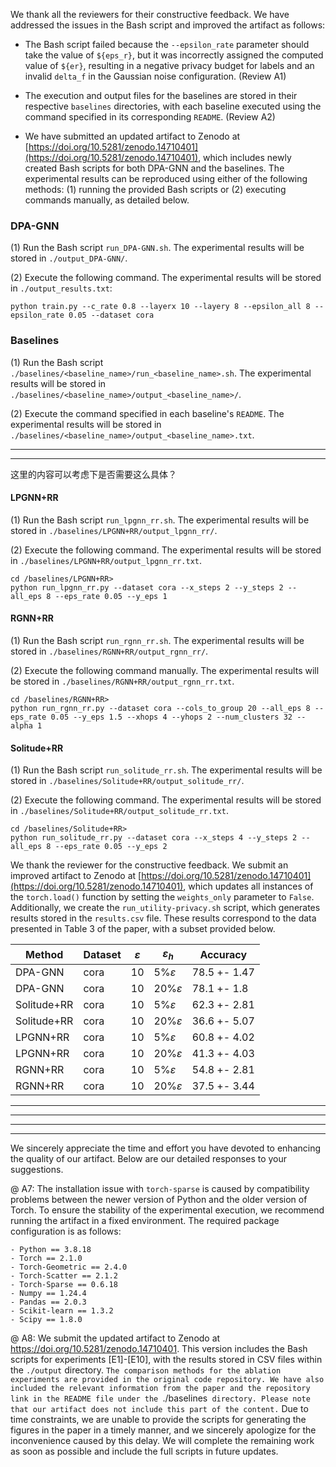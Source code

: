 We thank all the reviewers for their constructive feedback. We have addressed the issues in the Bash script and improved the artifact as follows: 
- The Bash script failed because the `--epsilon_rate` parameter should take the value of `${eps_r}`, but it was incorrectly assigned the computed value of `${er}`, resulting in a negative privacy budget for labels and an invalid `delta_f` in the Gaussian noise configuration. (Review A1)

- The execution and output files for the baselines are stored in their respective `baselines` directories, with each baseline executed using the command specified in its corresponding `README`. (Review A2)

- We have submitted an updated artifact to Zenodo at [https://doi.org/10.5281/zenodo.14710401](https://doi.org/10.5281/zenodo.14710401), which includes newly created Bash scripts for both DPA-GNN and the baselines. The experimental results can be reproduced using either of the following methods: (1) running the provided Bash scripts or (2) executing commands manually, as detailed below.  

### **DPA-GNN**  
(1) Run the Bash script `run_DPA-GNN.sh`. The experimental results will be stored in `./output_DPA-GNN/`.  

(2) Execute the following command. The experimental results will be stored in `./output_results.txt`: 
```
python train.py --c_rate 0.8 --layerx 10 --layery 8 --epsilon_all 8 --epsilon_rate 0.05 --dataset cora
```

### **Baselines**  
(1) Run the Bash script `./baselines/<baseline_name>/run_<baseline_name>.sh`. The experimental results will be stored in `./baselines/<baseline_name>/output_<baseline_name>/`.  

(2) Execute the command specified in each baseline's `README`. The experimental results will be stored in `./baselines/<baseline_name>/output_<baseline_name>.txt`.  


----------------------------------
----------------------------------
这里的内容可以考虑下是否需要这么具体？
#### **LPGNN+RR**  
(1) Run the Bash script `run_lpgnn_rr.sh`. The experimental results will be stored in `./baselines/LPGNN+RR/output_lpgnn_rr/`.  

(2) Execute the following command. The experimental results will be stored in `./baselines/LPGNN+RR/output_lpgnn_rr.txt`.  
```
cd /baselines/LPGNN+RR>
python run_lpgnn_rr.py --dataset cora --x_steps 2 --y_steps 2 --all_eps 8 --eps_rate 0.05 --y_eps 1  
```

#### **RGNN+RR**  
(1) Run the Bash script `run_rgnn_rr.sh`. The experimental results will be stored in `./baselines/RGNN+RR/output_rgnn_rr/`.  

(2) Execute the following command manually. The experimental results will be stored in `./baselines/RGNN+RR/output_rgnn_rr.txt`.  
```
cd /baselines/RGNN+RR>
python run_rgnn_rr.py --dataset cora --cols_to_group 20 --all_eps 8 --eps_rate 0.05 --y_eps 1.5 --xhops 4 --yhops 2 --num_clusters 32 --alpha 1 
```

#### **Solitude+RR**  
(1) Run the Bash script `run_solitude_rr.sh`. The experimental results will be stored in `./baselines/Solitude+RR/output_solitude_rr/`.  

(2) Execute the following command. The experimental results will be stored in `./baselines/Solitude+RR/output_solitude_rr.txt`.  

```
cd /baselines/Solitude+RR>
python run_solitude_rr.py --dataset cora --x_steps 4 --y_steps 2 --all_eps 8 --eps_rate 0.05 --y_eps 2
```



We thank the reviewer for the constructive feedback. We submit an improved artifact to Zenodo at [https://doi.org/10.5281/zenodo.14710401](https://doi.org/10.5281/zenodo.14710401), which updates all instances of the `torch.load()` function by setting the `weights_only` parameter to `False`. Additionally, we create the `run_utility-privacy.sh` script, which generates results stored in the `results.csv` file. These results correspond to the data presented in Table 3 of the paper, with a subset provided below.


|Method | Dataset | $\varepsilon$  | $\varepsilon_h$ | Accuracy |
------------|-----------|-------------|-------------|-----------
DPA-GNN     |cora       |10 |5%$\varepsilon$ |78.5 +- 1.47 
DPA-GNN     |cora      |10 | 20%$\varepsilon$  |78.1 +- 1.8
Solitude+RR  |cora      |10  |5%$\varepsilon$  |62.3 +- 2.81
Solitude+RR  |cora      |10 |20%$\varepsilon$  |36.6 +- 5.07
LPGNN+RR     |cora      |10  |5%$\varepsilon$  |60.8 +- 4.02
LPGNN+RR     |cora      |10  |20%$\varepsilon$ |41.3 +- 4.03
RGNN+RR      |cora      |10  |5%$\varepsilon$  |54.8 +- 2.81
RGNN+RR      |cora      |10  |20%$\varepsilon$ |37.5 +- 3.44



----------------------------------
----------------------------------
----------------------------------
----------------------------------


We sincerely appreciate the time and effort you have devoted to enhancing the quality of our artifact. Below are our detailed responses to your suggestions.

@ A7:
The installation issue with `torch-sparse` is caused by compatibility problems between the newer version of Python and the older version of Torch.
To ensure the stability of the experimental execution, we recommend running the artifact in a fixed environment. The required package configuration is as follows:
```
- Python == 3.8.18
- Torch == 2.1.0
- Torch-Geometric == 2.4.0
- Torch-Scatter == 2.1.2
- Torch-Sparse == 0.6.18
- Numpy == 1.24.4
- Pandas == 2.0.3
- Scikit-learn == 1.3.2
- Scipy == 1.8.0
```
@ A8:
We submit the updated artifact to Zenodo at https://doi.org/10.5281/zenodo.14710401. This version includes the Bash scripts for experiments [E1]-[E10], with the results stored in CSV files within the `./output` directory. 
`The comparison methods for the ablation experiments are provided in the original code repository. We have also included the relevant information from the paper and the repository link in the README file under the `./baselines` directory. Please note that our artifact does not include this part of the content.`
Due to time constraints, we are unable to provide the scripts for generating the figures in the paper in a timely manner, and we sincerely apologize for the inconvenience caused by this delay. We will complete the remaining work as soon as possible and include the full scripts in future updates. 



